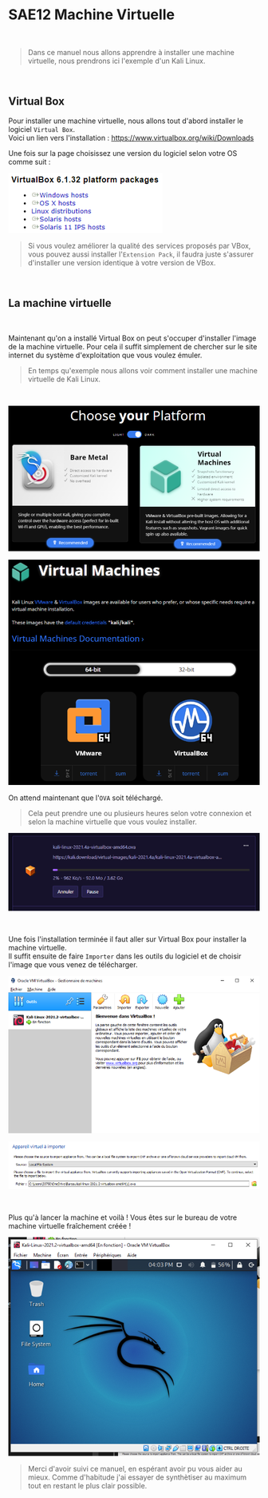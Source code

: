 # SAE12 Machine Virtuelle

<!--Hugo Navarro 22/01/2022-->

<br />

> Dans ce manuel nous allons apprendre à installer une machine virtuelle, nous prendrons ici l'exemple d'un Kali Linux.

<br />

## **Virtual Box**

Pour installer une machine virtuelle, nous allons tout d'abord installer le logiciel `Virtual Box`.  
Voici un lien vers l'installation : https://www.virtualbox.org/wiki/Downloads

Une fois sur la page choisissez une version du logiciel selon votre OS comme suit :

![Installer Virtual Box](Images/vboxdl.PNG)

> Si vous voulez améliorer la qualité des services proposés par VBox, vous pouvez aussi installer l'`Extension Pack`, il faudra juste s'assurer d'installer une version identique à votre version de VBox.

<br />

## **La machine virtuelle**

<br />

Maintenant qu'on a installé Virtual Box on peut s'occuper d'installer l'image de la machine virtuelle. Pour cela il suffit simplement de chercher sur le site internet du système d'exploitation que vous voulez émuler.

> En temps qu'exemple nous allons voir comment installer une machine virtuelle de Kali Linux.

<br />

![On se rend sur le site de Kali](Images/kali1.PNG)

![On choisi la machine virtuelle VBox](Images/kali2.PNG)

On attend maintenant que l'`OVA` soit téléchargé.

> Cela peut prendre une ou plusieurs heures selon votre connexion et selon la machine virtuelle que vous voulez installer.

![Plus qu'à attendre l'installation](Images/kali3.PNG)

<br />

Une fois l'installation terminée il faut aller sur Virtual Box pour installer la machine virtuelle.  
Il suffit ensuite de faire `Importer` dans les outils du logiciel et de choisir l'image que vous venez de télécharger.

![On importe la VM](Images/importvm.PNG)

![On indique le chemin vers l'image](Images/pathvm.PNG)

<br />

Plus qu'à lancer la machine et voilà ! Vous êtes sur le bureau de votre machine virtuelle fraîchement créée !

![Voici sur le bureau](Images/desktopvm.PNG)

> Merci d'avoir suivi ce manuel, en espérant avoir pu vous aider au mieux. Comme d'habitude j'ai essayer de synthètiser au maximum tout en restant le plus clair possible.